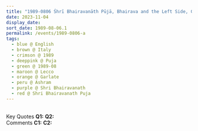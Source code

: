 ```yaml
---
title: "1989-0806 Śhrī Bhairavanāth Pūjā, Bhairava and the Left Side, Garden, Āśhram, Garlate (40 kms E of Como), Lecco, Italy"
date: 2023-11-04
display_date: 
sort_date: 1989-08-06.1
permalink: /events/1989-0806-a
tags:
  - blue @ English
  - brown @ Italy
  - crimson @ 1989
  - deeppink @ Puja
  - green @ 1989-08
  - maroon @ Lecco
  - orange @ Garlate
  - peru @ Ashram
  - purple @ Shri Bhairavanath
  - red @ Shri Bhairavanath Puja
---
```


<br>

<wave-list>
  <list-title color="DarkSeaGreen" width="55">Key Quotes</list-title>
  <list-item color="BlanchedAlmond" width="280"><b>Q1:</b> <i></i></list-item>
  <list-item color="Lavender" width="280"><b>Q2:</b> <i></i></list-item>
</wave-list>

<br>

<wave-list>
  <list-title color="DarkSeaGreen" width="55">Comments</list-title>
  <list-item color="BlanchedAlmond" width="280"><b>C1:</b> <i></i></list-item>
  <list-item color="Lavender" width="280"><b>C2:</b> <i></i></list-item>
</wave-list>